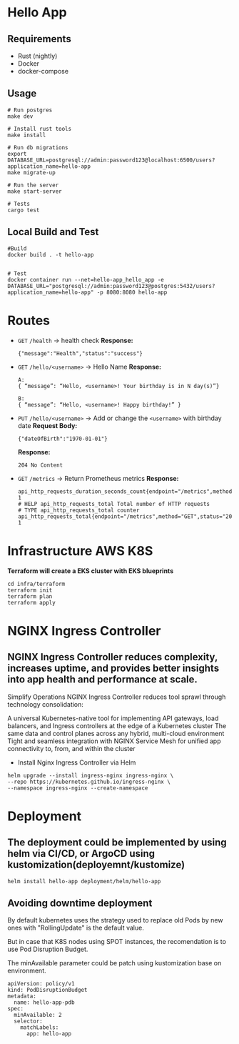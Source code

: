 Hello App
===============

## Requirements
* Rust (nightly)
* Docker
* docker-compose

## Usage
```
# Run postgres
make dev

# Install rust tools
make install

# Run db migrations
export DATABASE_URL=postgresql://admin:password123@localhost:6500/users?application_name=hello-app
make migrate-up

# Run the server
make start-server

# Tests
cargo test
```

## Local Build and Test
```
#Build
docker build . -t hello-app


# Test
docker container run --net=hello-app_hello_app -e DATABASE_URL="postgresql://admin:password123@postgres:5432/users?application_name=hello-app" -p 8080:8080 hello-app
```

# Routes
- `GET` `/health` -> health check
  **Response:**
  ```
  {"message":"Health","status":"success"}
  ```
- `GET` `/hello/<username>` -> Hello Name
  **Response:**
  ```
  A:
  { “message”: “Hello, <username>! Your birthday is in N day(s)”}

  B:
  { “message”: “Hello, <username>! Happy birthday!” }
  ```

- `PUT` `/hello/<username>` -> Add or change the `<username>` with birthday date
  **Request Body:**
  ```
  {"dateOfBirth":"1970-01-01"}
  ```
  **Response:**
  ```
  204 No Content
  ```

- `GET` `/metrics` -> Return Prometheus metrics
  **Response:**
  ```
  api_http_requests_duration_seconds_count{endpoint="/metrics",method="GET",status="200"} 1
  # HELP api_http_requests_total Total number of HTTP requests
  # TYPE api_http_requests_total counter
  api_http_requests_total{endpoint="/metrics",method="GET",status="200"} 1
  ```

# Infrastructure AWS K8S 
**Terraform will create a EKS cluster with EKS blueprints**
```
cd infra/terraform
terraform init
terraform plan
terraform apply
```
# NGINX Ingress Controller 
## NGINX Ingress Controller reduces complexity, increases uptime, and provides better insights into app health and performance at scale.
Simplify Operations
NGINX Ingress Controller reduces tool sprawl through technology consolidation:

A universal Kubernetes-native tool for implementing API gateways, load balancers, and Ingress controllers at the edge of a Kubernetes cluster
The same data and control planes across any hybrid, multi-cloud environment
Tight and seamless integration with NGINX Service Mesh for unified app connectivity to, from, and within the cluster

- Install Nginx Ingress Controller via Helm
```
helm upgrade --install ingress-nginx ingress-nginx \
--repo https://kubernetes.github.io/ingress-nginx \
--namespace ingress-nginx --create-namespace
```

# Deployment
## The deployment could be implemented by using helm via CI/CD, or ArgoCD using kustomization(deployemnt/kustomize)
```
helm install hello-app deployment/helm/hello-app
```

## Avoiding downtime deployment
By default kubernetes uses the strategy used to replace old Pods by new ones with "RollingUpdate" is the default value.

But in case that K8S nodes using SPOT instances, the recomendation is to use Pod Disruption Budget.

The minAvailable parameter could be patch using kustomization base on environment.
```
apiVersion: policy/v1
kind: PodDisruptionBudget
metadata:
  name: hello-app-pdb
spec:
  minAvailable: 2
  selector:
    matchLabels:
      app: hello-app
```
